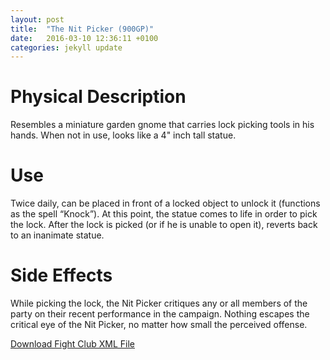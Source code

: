 ```yaml
---
layout: post
title:  "The Nit Picker (900GP)"
date:   2016-03-10 12:36:11 +0100
categories: jekyll update
---
```


# Physical Description

Resembles a miniature garden gnome that carries lock picking tools in his hands. When not in use, looks like a 4" inch tall statue.

# Use

Twice daily, can be placed in front of a locked object to unlock it (functions as the spell “Knock”). At this point, the statue comes to life in order to pick the lock. After the lock is picked (or if he is unable to open it), reverts back to an inanimate statue.

# Side Effects

While picking the lock, the Nit Picker critiques any or all members of the party on their recent performance in the campaign. Nothing escapes the critical eye of the Nit Picker, no matter how small the perceived offense.

<a href="{{site.url}}/for-the-players/items/nit-picker.xml">Download Fight Club XML File</a>
